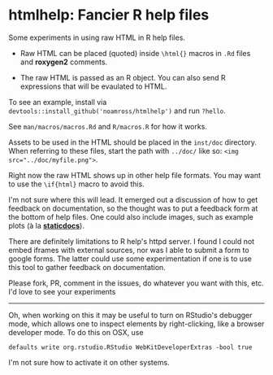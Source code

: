 <!-- README.md is generated from README.Rmd. Please edit that file -->
htmlhelp: Fancier R help files
==============================

Some experiments in using raw HTML in R help files.

-   Raw HTML can be placed (quoted) inside `\html{}` macros in `.Rd` files and **roxygen2** comments.

-   The raw HTML is passed as an R object. You can also send R expressions that will be evaulated to HTML.

To see an example, install via `devtools::install_github('noamross/htmlhelp')` and run `?hello`.

See `man/macros/macros.Rd` and `R/macros.R` for how it works.

Assets to be used in the HTML should be placed in the `inst/doc` directory. When referring to these files, start the path with `../doc/` like so: `<img src="../doc/myfile.png">`.

Right now the raw HTML shows up in other help file formats. You may want to use the `\if{html}` macro to avoid this.

I'm not sure where this will lead. It emerged out a discussion of how to get feedback on documentation, so the thought was to put a feedback form at the bottom of help files. One could also include images, such as example plots (à la [**staticdocs**](https://github.com/hadley/staticdocs)).

There are definitely limitations to R help's httpd server. I found I could not embed iframes with external sources, nor was I able to submit a form to google forms. The latter could use some experimentation if one is to use this tool to gather feedback on documentation.

Please fork, PR, comment in the issues, do whatever you want with this, etc. I'd love to see your experiments

------------------------------------------------------------------------

Oh, when working on this it may be useful to turn on RStudio's debugger mode, which allows one to inspect elements by right-clicking, like a browser developer mode. To do this on OSX, use

    defaults write org.rstudio.RStudio WebKitDeveloperExtras -bool true

I'm not sure how to activate it on other systems.
